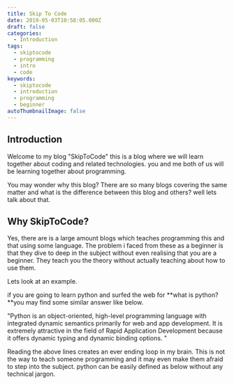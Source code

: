 ```yaml
---
title: Skip To Code
date: 2019-05-03T10:58:05.000Z
draft: false
categories:
  - Introduction
tags:
  - skiptocode
  - programming
  - intro
  - code
keywords:
  - skiptocode
  - introduction
  - programming
  - beginner
autoThumbnailImage: false
---
```

## Introduction

Welcome to my blog "SkipToCode"  this is a blog where we will learn together about coding and related technologies. you and me both of us will be learning together about programming.

You may wonder why this blog? There are so many blogs covering the same matter and what is the difference between this blog and others? well lets talk about that.

## Why SkipToCode?

Yes, there are is a large amount blogs which teaches programming this and that using some language. The problem i faced from these as a beginner is that they dive to deep in the subject without even realising that you are a beginner. They teach you the theory without actually teaching about how to use them.

Lets look at an example.

 if you are going to learn python and surfed the web for **what is python? **you may find some similar answer like below.

"Python is an object-oriented, high-level programming language with integrated dynamic semantics primarily for web and app development. It is extremely attractive in the field of Rapid Application Development because it offers dynamic typing and dynamic binding options. "

Reading the above lines creates an ever ending loop in my brain. This is not the way to teach someone programming and it may even make them afraid to step into the subject. python can be easily defined as below without any technical jargon.
